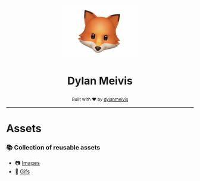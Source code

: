 <div align="center">
    <a href="www.dylanmeivis.com"><img src="https://raw.githubusercontent.com/DylanMeivis/Assets/master/gifs/IMG_2275.GIF" alt="Dylan Meivis" width="200"></a>
    <br>
    <h1>Dylan Meivis</h1>
    <sub>Built with ❤︎ by
      <a href="https://github.com/dylanmeivis">dylanmeivis</a>
    </sub>
</div>

---

# Assets
### 📚 Collection of reusable assets

* 📷 [Images](https://github.com/DylanMeivis/Assets/tree/master/images)
* 🎥 [Gifs](https://github.com/DylanMeivis/Assets/tree/master/gifs)